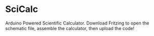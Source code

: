 # SciCalc
Arduino Powered Scientific Calculator. Download Fritzing to open the schematic file, assemble the calculator, then upload the code!

